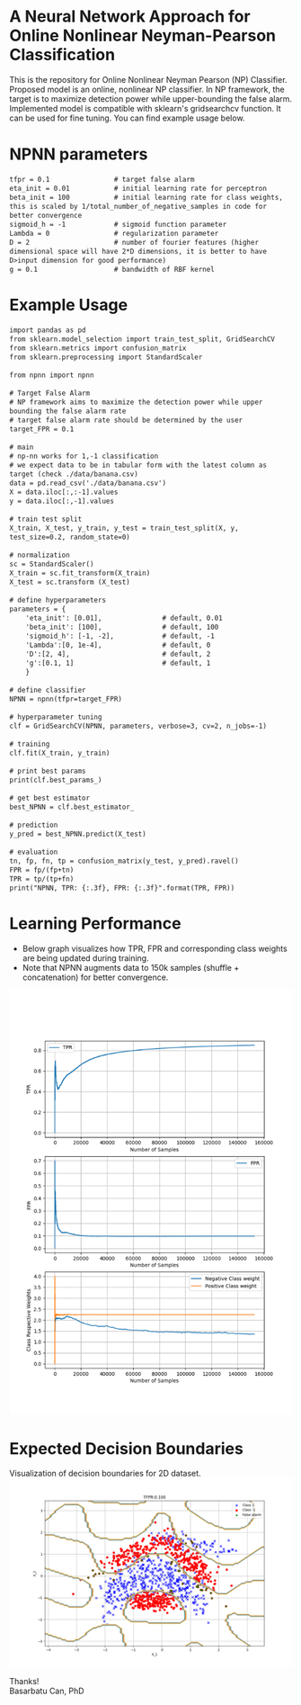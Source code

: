 # A Neural Network Approach for Online Nonlinear Neyman-Pearson Classification
This is the repository for Online Nonlinear Neyman Pearson (NP) Classifier. <br/>
Proposed model is an online, nonlinear NP classifier. In NP framework, the target is to maximize detection power while upper-bounding the false alarm. Implemented model is compatible with sklearn's gridsearchcv function. It can be used for fine tuning. You can find example usage below. 

# NPNN parameters
    tfpr = 0.1                # target false alarm
    eta_init = 0.01           # initial learning rate for perceptron
    beta_init = 100           # initial learning rate for class weights, this is scaled by 1/total_number_of_negative_samples in code for better convergence
    sigmoid_h = -1            # sigmoid function parameter
    Lambda = 0                # regularization parameter
    D = 2                     # number of fourier features (higher dimensional space will have 2*D dimensions, it is better to have D>input dimension for good performance)
    g = 0.1                   # bandwidth of RBF kernel

# Example Usage
    import pandas as pd
    from sklearn.model_selection import train_test_split, GridSearchCV
    from sklearn.metrics import confusion_matrix
    from sklearn.preprocessing import StandardScaler

    from npnn import npnn

    # Target False Alarm
    # NP framework aims to maximize the detection power while upper bounding the false alarm rate
    # target false alarm rate should be determined by the user
    target_FPR = 0.1

    # main 
    # np-nn works for 1,-1 classification
    # we expect data to be in tabular form with the latest column as target (check ./data/banana.csv)
    data = pd.read_csv('./data/banana.csv')
    X = data.iloc[:,:-1].values
    y = data.iloc[:,-1].values

    # train test split
    X_train, X_test, y_train, y_test = train_test_split(X, y, test_size=0.2, random_state=0)

    # normalization
    sc = StandardScaler()
    X_train = sc.fit_transform(X_train)
    X_test = sc.transform (X_test)

    # define hyperparameters
    parameters = {
        'eta_init': [0.01],               # default, 0.01
        'beta_init': [100],               # default, 100
        'sigmoid_h': [-1, -2],            # default, -1
        'Lambda':[0, 1e-4],               # default, 0
        'D':[2, 4],                       # default, 2
        'g':[0.1, 1]                      # default, 1
        }

    # define classifier
    NPNN = npnn(tfpr=target_FPR)

    # hyperparameter tuning
    clf = GridSearchCV(NPNN, parameters, verbose=3, cv=2, n_jobs=-1)

    # training
    clf.fit(X_train, y_train)

    # print best params
    print(clf.best_params_)

    # get best estimator
    best_NPNN = clf.best_estimator_

    # prediction
    y_pred = best_NPNN.predict(X_test)

    # evaluation
    tn, fp, fn, tp = confusion_matrix(y_test, y_pred).ravel()
    FPR = fp/(fp+tn)
    TPR = tp/(tp+fn)
    print("NPNN, TPR: {:.3f}, FPR: {:.3f}".format(TPR, FPR))

# Learning Performance
* Below graph visualizes how TPR, FPR and corresponding class weights are being updated during training.
* Note that NPNN augments data to 150k samples (shuffle + concatenation) for better convergence.
<img src="figures/transient_performances.png">

# Expected Decision Boundaries
Visualization of decision boundaries for 2D dataset.<br/>
<img src="figures/decision_boundary_visualized.png">

Thanks!<br/>
Basarbatu Can, PhD